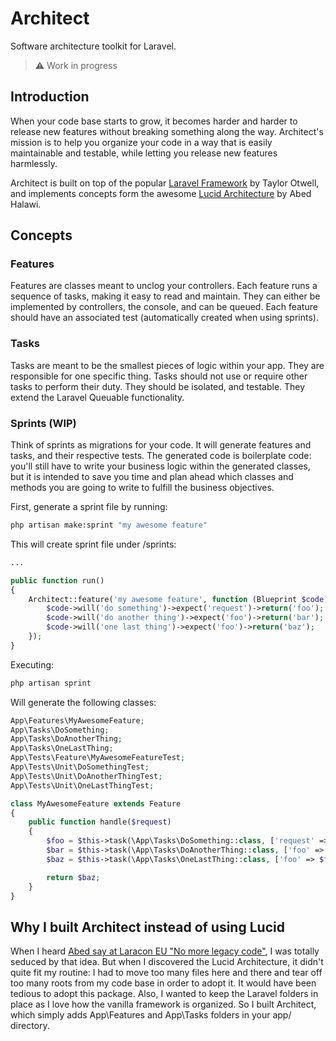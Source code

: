 # Architect
Software architecture toolkit for Laravel.

> ⚠️ Work in progress

## Introduction

When your code base starts to grow, it becomes harder and harder to release new features without breaking something along the way. Architect's mission is to help you organize your code in a way that is easily maintainable and testable, while letting you release new features harmlessly. 

Architect is built on top of the popular [Laravel Framework](https://github.com/laravel) by Taylor Otwell, and implements concepts form the awesome [Lucid Architecture](https://github.com/lucid-architecture) by Abed Halawi.

## Concepts

### Features
Features are classes meant to unclog your controllers. Each feature runs a sequence of tasks, making it easy to read and maintain. They can either be implemented by controllers, the console, and can be queued. Each feature should have an associated test (automatically created when using sprints).

### Tasks
Tasks are meant to be the smallest pieces of logic within your app. They are responsible for one specific thing. Tasks should not use or require other tasks to perform their duty. They should be isolated, and testable. They extend the Laravel Queuable functionality. 

### Sprints (WIP)
Think of sprints as migrations for your code. It will generate features and tasks, and their respective tests. The generated code is boilerplate code: you'll still have to write your business logic within the generated classes, but it is intended to save you time and plan ahead which classes and methods you are going to write to fulfill the business objectives.

First, generate a sprint file by running:
```bash
php artisan make:sprint "my awesome feature"
```

This will create sprint file under /sprints:
```php
...

public function run()
{
    Architect::feature('my awesome feature', function (Blueprint $code) {
        $code->will('do something')->expect('request')->return('foo');
        $code->will('do another thing')->expect('foo')->return('bar');
        $code->will('one last thing')->expect('foo')->return('baz');
    });
}
```
Executing:
```bash
php artisan sprint
```

Will generate the following classes:
```php
App\Features\MyAwesomeFeature;
App\Tasks\DoSomething;
App\Tasks\DoAnotherThing;
App\Tasks\OneLastThing;
App\Tests\Feature\MyAwesomeFeatureTest;
App\Tests\Unit\DoSomethingTest;
App\Tests\Unit\DoAnotherThingTest;
App\Tests\Unit\OneLastThingTest;
```

```php
class MyAwesomeFeature extends Feature 
{
    public function handle($request) 
    {
        $foo = $this->task(\App\Tasks\DoSomething::class, ['request' => $request]);
        $bar = $this->task(\App\Tasks\DoAnotherThing::class, ['foo' => $foo]);
        $baz = $this->task(\App\Tasks\OneLastThing::class, ['foo' => $foo]);

        return $baz;
    }
}
```
## Why I built Architect instead of using Lucid
When I heard [Abed say at Laracon EU "No more legacy code"](https://www.youtube.com/watch?v=wSnM4JkyxPw), I was totally seduced by that idea. But when I discovered the Lucid Architecture, it didn't quite fit my routine: I had to move too many files here and there and tear off too many roots from my code base in order to adopt it. It would have been tedious to adopt this package. Also, I wanted to keep the Laravel folders in place as I love how the vanilla framework is organized. So I built Architect, which simply adds App\Features and App\Tasks folders in your app/ directory.
